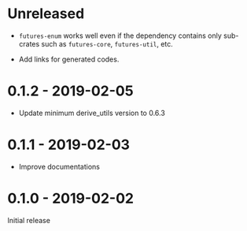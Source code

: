 # Unreleased

* `futures-enum` works well even if the dependency contains only sub-crates such as `futures-core`, `futures-util`, etc.

* Add links for generated codes.

# 0.1.2 - 2019-02-05

* Update minimum derive_utils version to 0.6.3

# 0.1.1 - 2019-02-03

* Improve documentations

# 0.1.0 - 2019-02-02

Initial release
